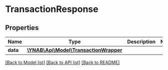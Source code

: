 # TransactionResponse

## Properties
Name | Type | Description | Notes
------------ | ------------- | ------------- | -------------
**data** | [**\YNAB\Api\Model\TransactionWrapper**](TransactionWrapper.md) |  | 

[[Back to Model list]](../README.md#documentation-for-models) [[Back to API list]](../README.md#documentation-for-api-endpoints) [[Back to README]](../README.md)


